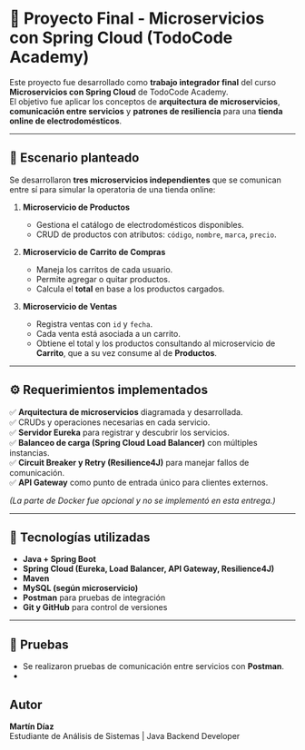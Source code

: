 # 🛒 Proyecto Final - Microservicios con Spring Cloud (TodoCode Academy)

Este proyecto fue desarrollado como **trabajo integrador final** del curso **Microservicios con Spring Cloud** de TodoCode Academy.  
El objetivo fue aplicar los conceptos de **arquitectura de microservicios**, **comunicación entre servicios** y **patrones de resiliencia** para una **tienda online de electrodomésticos**.

---

## 📌 Escenario planteado
Se desarrollaron **tres microservicios independientes** que se comunican entre sí para simular la operatoria de una tienda online:

1. **Microservicio de Productos**  
   - Gestiona el catálogo de electrodomésticos disponibles.  
   - CRUD de productos con atributos: `código`, `nombre`, `marca`, `precio`.

2. **Microservicio de Carrito de Compras**  
   - Maneja los carritos de cada usuario.  
   - Permite agregar o quitar productos.  
   - Calcula el **total** en base a los productos cargados.

3. **Microservicio de Ventas**  
   - Registra ventas con `id` y `fecha`.  
   - Cada venta está asociada a un carrito.  
   - Obtiene el total y los productos consultando al microservicio de **Carrito**, que a su vez consume al de **Productos**.

---

## ⚙️ Requerimientos implementados
✅ **Arquitectura de microservicios** diagramada y desarrollada.  
✅ CRUDs y operaciones necesarias en cada servicio.  
✅ **Servidor Eureka** para registrar y descubrir los servicios.  
✅ **Balanceo de carga (Spring Cloud Load Balancer)** con múltiples instancias.  
✅ **Circuit Breaker y Retry (Resilience4J)** para manejar fallos de comunicación.  
✅ **API Gateway** como punto de entrada único para clientes externos.  

*(La parte de Docker fue opcional y no se implementó en esta entrega.)*

---

## 📂 Tecnologías utilizadas
- **Java + Spring Boot**  
- **Spring Cloud (Eureka, Load Balancer, API Gateway, Resilience4J)**  
- **Maven**  
- **MySQL (según microservicio)**  
- **Postman** para pruebas de integración  
- **Git y GitHub** para control de versiones  

---

## 📌 Pruebas
- Se realizaron pruebas de comunicación entre servicios con **Postman**.
- 

## Autor
**Martín Díaz**  
Estudiante de Análisis de Sistemas | Java Backend Developer

